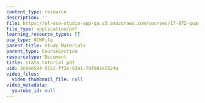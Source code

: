 ```yaml
---
content_type: resource
description: ''
file: https://ol-ocw-studio-app-qa.s3.amazonaws.com/courses/17-872-quantitative-research-in-political-science-and-public-policy-spring-2004/3c64e5945552ff3c93a179f861e2524a_stata_tutorial.pdf
file_type: application/pdf
learning_resource_types: []
ocw_type: OCWFile
parent_title: Study Materials
parent_type: CourseSection
resourcetype: Document
title: stata_tutorial.pdf
uid: 3c64e594-5552-ff3c-93a1-79f861e2524a
video_files:
  video_thumbnail_file: null
video_metadata:
  youtube_id: null
---
```

